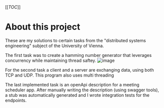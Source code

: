[[_TOC_]]

# About this project

These are my solutions to certain tasks from the "distributed systems engineering" subject of the University of Vienna. 

The first task was to create a hamming number generator that leverages concurrency while maintaining thread saftey.
![image](https://github.com/user-attachments/assets/415a44da-f299-4a80-b50f-881e937d1333)

For the second task a client and a server are exchanging data, using both TCP and UDP. This program also uses multi threading

The last implemented task is an openApi description for a meeting scheduler app. After manually writing the description (using swagger tools), a stub was automatically generated and I wrote integration tests for the endpoints.
